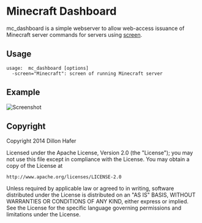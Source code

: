 # Minecraft Dashboard

mc_dashboard is a simple webserver to allow web-access issuance
of Minecraft server commands for servers using [screen](http://linux.die.net/man/1/screen).

## Usage

    usage:  mc_dashboard [options]
      -screen="Minecraft": screen of running Minecraft server

## Example

![Screenshot](https://content-na.drive.amazonaws.com/cdproxy/templink/pMzTHOHcCrVMWaZih9i-jfRDfpNukO8UJOhcI8eqD9MLAYspN?viewBox=1230)

## Copyright

Copyright 2014 Dillon Hafer

Licensed under the Apache License, Version 2.0 (the "License");
you may not use this file except in compliance with the License.
You may obtain a copy of the License at

    http://www.apache.org/licenses/LICENSE-2.0

Unless required by applicable law or agreed to in writing, software
distributed under the License is distributed on an "AS IS" BASIS,
WITHOUT WARRANTIES OR CONDITIONS OF ANY KIND, either express or implied.
See the License for the specific language governing permissions and
limitations under the License.
